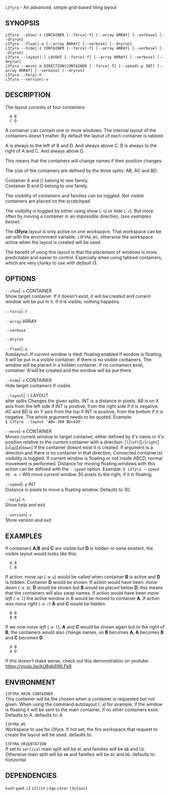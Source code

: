 `i3fyra` - An advanced, simple grid-based tiling layout

SYNOPSIS
--------
```text
i3fyra --show|-s CONTAINER [--force|-f] [--array ARRAY] [--verbose] [--dryrun]
i3fyra --float|-a [--array ARRAY] [--verbose] [--dryrun]
i3fyra --hide|-z CONTAINER [--force|-f] [--array ARRAY] [--verbose] [--dryrun]
i3fyra --layout|-l LAYOUT [--force|-f] [--array ARRAY] [--verbose] [--dryrun]
i3fyra --move|-m DIRECTION|CONTAINER [--force|-f] [--speed|-p INT] [--array ARRAY] [--verbose] [--dryrun]
i3fyra --help|-h
i3fyra --version|-v
```

DESCRIPTION
-----------
The layout consists of four containers:  

``` text
  A B
  C D
```


A container can contain one or more windows. The
internal layout of the containers doesn't matter.
By default the layout of each container is tabbed.  

A is always to the left of B and D. And always
above C. B is always to the right of A and C. And
always above D.  

This means that the containers will change names
if their position changes.  

The size of the containers are defined by the
three splits: AB, AC and BD.  

Container A and C belong to one family.  
Container B and D belong to one family.  

The visibility of containers and families can be
toggled. Not visible containers are placed on the
scratchpad.  

The visibility is toggled by either using *show*
(`-s`) or *hide* (`-z`). But more often by moving
a container in an *impossible* direction, (*see
examples below*).  

The **i3fyra** layout is only active on one
workspace. That workspace can be set with the
environment variable: `i3FYRA_WS`, otherwise the
workspace active when the layout is created will
be used.  

The benefit of using this layout is that the
placement of windows is more predictable and
easier to control. Especially when using tabbed
containers, which are very clunky to use with
*default i3*.


OPTIONS
-------

`--show`|`-s` CONTAINER  
Show target container. If it doesn't exist, it
will be created and current window will be put in
it. If it is visible, nothing happens.

`--force`|`-f`  

`--array` ARRAY  

`--verbose`  

`--dryrun`  

`--float`|`-a`  
Autolayout. If current window is tiled: floating
enabled If window is floating, it will be put in a
visible container. If there is no visible
containers. The window will be placed in a hidden
container. If no containers exist, container
'A'will be created and the window will be put
there.

`--hide`|`-z` CONTAINER  
Hide target containers if visible.  

`--layout`|`-l` LAYOUT  
alter splits Changes the given splits. INT is a
distance in pixels. AB is on X axis from the left
side if INT is positive, from the right side if it
is negative. AC and BD is on Y axis from the top
if INT is positive, from the bottom if it is
negative. The whole argument needs to be quoted.
Example:  
`$ i3fyra --layout 'AB=-300 BD=420'`  


`--move`|`-m` CONTAINER  
Moves current window to target container, either
defined by it's name or it's position relative to
the current container with a direction:
[`l`|`left`][`r`|`right`][`u`|`up`][`d`|`down`] If
the container doesnt exist it is created. If
argument is a direction and there is no container
in that direction, Connected container(s)
visibility is toggled. If current window is
floating or not inside ABCD, normal movement is
performed. Distance for moving floating windows
with this action can be defined with the `--speed`
option. Example: `$ i3fyra --speed 30 -m r` Will
move current window 30 pixels to the right, if it
is floating.

`--speed`|`-p` INT  
Distance in pixels to move a floating window.
Defaults to 30.

`--help`|`-h`  
Show help and exit.

`--version`|`-v`  
Show version and exit


EXAMPLES
--------
If containers **A**,**B** and **C** are visible
but **D** is hidden or none existent, the visible
layout would looks like this:  

``` text
  A B
  C B
```


If action: *move up* (`-m u`) would be called
when container **B** is active and **D** is
hidden. Container **D** would be shown. If action
would have been: *move down* (`-m d`), **D** would
be shown but **B** would be placed below **D**,
this means that the containers will also swap
names. If action would have been *move left* (`-m
l`) the active window in B would be moved to
container **A**. If action was *move right* (`-m
r`) **A** and **C** would be hidden:  

``` text
  B B
  B B
```


If we now *move left* (`-m l`), **A** and **C**
would be shown again but to the right of **B**,
the containers would also change names, so **B**
becomes **A**, **A** becomes **B** and **C**
becomes **D**:  

``` text
  A B
  A D
```


If this doesn't make sense, check out this demonstration on youtube: https://youtu.be/kU8gb6WLFk8

ENVIRONMENT
-----------

`I3FYRA_MAIN_CONTAINER`  
This container will be the chosen when a
container is requested but not given. When using
the command autolayout (`-a`) for example, if the
window is floating it will be sent to the main
container, if no other containers exist. Defaults
to A.
defaults to: A

`I3FYRA_WS`  
Workspace to use for i3fyra. If not set, the firs
workspace that request to create the layout will
be used.
defaults to: 

`I3FYRA_ORIENTATION`  
If set to `vertical` main split will be `AC` and
families will be `AB` and `CD`. Otherwise main
split will be `AB` and families will be `AC` and
`BD`.
defaults to: horizontal

DEPENDENCIES
------------
`bash`
`gawk`
`i3`
`i3list`
`i3gw`
`i3var`
`i3viswiz`



